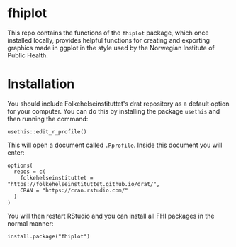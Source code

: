 # fhiplot

This repo contains the functions of the `fhiplot` package, which once installed locally, provides helpful functions for creating and exporting graphics made in ggplot in the style used by the Norwegian Institute of Public Health.

# Installation

You should include Folkehelseinstituttet's drat repository as a default option for your computer. You can do this by installing the package `usethis` and then running the command:

```
usethis::edit_r_profile()
```

This will open a document called `.Rprofile`. Inside this document you will enter:

```
options(
  repos = c(
    folkehelseinstituttet = "https://folkehelseinstituttet.github.io/drat/",
    CRAN = "https://cran.rstudio.com/"
  )
)
```

You will then restart RStudio and you can install all FHI packages in the normal manner:

```
install.package("fhiplot")
```
